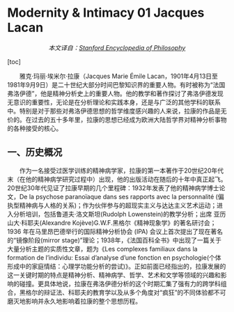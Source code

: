 # Modernity & Intimacy 01 Jacques Lacan

<em><center>本文译自：<a href = "https://plato.stanford.edu/entries/lacan/">Stanford Encyclopedia of Philosophy</a></center></em>

[toc]

&emsp;&emsp;雅克·玛丽·埃米尔·拉康（Jacques Marie Émile Lacan，1901年4月13日至1981年9月9日）是二十世纪大部分时间巴黎知识界的重要人物。有时被称为“法国弗洛伊德”，他是精神分析史上的重要人物。他的教学和著作探讨了弗洛伊德发现无意识的重要性，无论是在分析理论和实践本身，还是与广泛的其他学科的联系中。特别是对于那些对弗洛伊德思想的哲学维度感兴趣的人来说，拉康的作品是无价的。在过去的五十多年里，拉康的思想已经成为欧洲大陆哲学界对精神分析事物的各种接受的核心。

## 一、历史概况

&emsp;&emsp;作为一名接受过医学训练的精神病学家，拉康的第一本著作于20世纪20年代末（在他的精神病学研究过程中）出现，他的出版活动在随后的十年中真正起飞。20世纪30年代见证了拉康早期的几个里程碑：1932年发表了他的精神病学博士论文，De la psychose paranoïaque dans ses rapports avec la personnalité (偏执型精神病与人格的关系)；作为伙伴参与的超现实主义与达达主义艺术运动；进入分析培训，包括鲁道夫·洛文斯坦(Rudolph Lowenstein)的教学分析；出席 亚历山大·科耶夫(Alexandre Kojève)G.W.F.黑格尔《精神现象学》的著名研讨会；1936 年在马里昂巴德举行的国际精神分析协会 (IPA) 会议上首次提出了现在著名的“镜像阶段(mirror stage)”理论；1938年，《法国百科全书》中出现了一篇关于大量分析主题的实质性文章，题为《Les complexes familiaux dans la formation de l’individu: Essai d’analyse d’une fonction en psychologie(个体形成中的家庭情结：心理学功能分析的尝试)》。正如前面已经指出的，拉康发展的这一关键时期的特点是精神分析、精神病学、哲学、艺术和文学等领域的兴趣和影响的碰撞。更具体地说，拉康在弗洛伊德分析的这个时期汇集了强有力的跨学科组合，黑格尔的辩证法、科耶夫的教育学以及从多个角度对“疯狂”的不同体验都不可磨灭地影响并永久地影响着拉康的整个思想历程。

